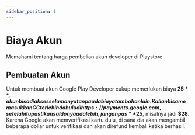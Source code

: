 ```yaml
---
sidebar_position: 1
---
```


# Biaya Akun

Memahami tentang harga pembelian akun developer di Playstore

## Pembuatan Akun

Untuk membuat akun Google Play Developer cukup memerlukan biaya **$25**, akun bisa diakses selamanya tanpa ada biaya tambahan lain. Kalian bisa memasukkan CC terlebih dahulu di https://payments.google.com, setelah itu pastikan saldonya ada lebih, jangan pas **$25**, misalnya jadi **$28**. Karena Google akan memverifikasi kartu dulu, di sana dia akan mengambil beberapa dollar untuk verifikasi dan akan direfund kembali ketika berhasil.